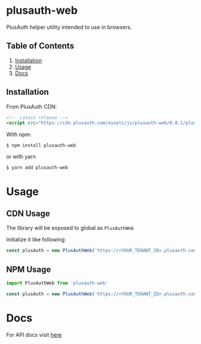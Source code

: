 # plusauth-web
PlusAuth helper utility intended to use in browsers.

## Table of Contents
1. [Installation](#installation)
2. [Usage](#usage)
3. [Docs](#docs)


## Installation
From PlusAuth CDN:
```html
<!-- Latest release -->
<script src="https://cdn.plusauth.com/assets/js/plusauth-web/0.0.1/plusauth-web.min.js"></script>
```

With npm:
```shell script
$ npm install plusauth-web
```

or with yarn
```shell script
$ yarn add plusauth-web
```

# Usage

## CDN Usage
The library will be exposed to global as `PlusAuthWeb`

Initialize it like following:
```js
const plusAuth = new PlusAuthWeb('https://<YOUR_TENANT_ID>.plusauth.com')
```

## NPM Usage
```js
import PlusAuthWeb from 'plusauth-web'

const plusAuth = new PlusAuthWeb('https://<YOUR_TENANT_ID>.plusauth.com')
```

# Docs
For API docs visit [here](https://plusauth.github.io/plusauth-web/classes/plusauthweb.html)

